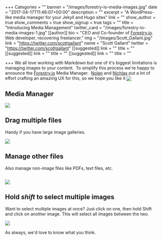 +++
Categories = ""
banner = "/images/forestry-io-media-images.jpg"
date = "2017-04-17T11:46:07+00:00"
description = ""
excerpt = "A WordPress-like media manager for your Jekyll and Hugo sites"
link = ""
show_author = true
show_comments = true
show_signup = true
tags = ""
title = "Introducing Media Management"
twitter_card = "/images/forestry-io-media-images-1.jpg"
[[author]]
bio = "CEO and Co-founder of <a href='https://forestry.io' title='Forestry.io CMS'>Forestry.io</a>. Web developer, recovering freelancer."
img = "/images/Scott_Gallant.jpg"
link = "https://twitter.com/scottgallant"
name = "Scott Gallant"
twitter = "https://twitter.com/scottgallant"
[[suggested]]
link = ""
title = ""
[[suggested]]
link = ""
title = ""
[[suggested]]
link = ""
title = ""

+++
We all love working with Markdown but one of it's biggest limitations is managing images to your content.  To simplify this process we're happy to announce the [Forestry.io](https://forestry.io) Media Manager.  [Nolan](https://twitter.com/ncphi) and <a href="https://twitter.com/nichlaswa" class="">Nichlas</a> put a lot of effort crafting an amazing UX for this, so we hope you like it <img src="/blog/images/fist-pump.png" style="display: inline;max-width: 40px;margin: 0;vertical-align: middle;">
<!--<iframe width="853" height="480" src="https://www.youtube.com/embed/WI-bwB0esmk?rel=0&amp;showinfo=0" frameborder="0" allowfullscreen=""></iframe>-->




## Media Manager


![](/blog/images/Forestry-media-manager.png)




## Drag multiple files


Handy if you have large image galleries.


![](/blog/images/drag-drop-multiple-images.jpg)




## Manage other files


Also manage non-image files like PDFs, text files, etc.


## ![](/blog/images/Forestry-pdf.png)


## Hold *shift* to select multiple images


Want to select multiple images at once? Just click on one, then hold Shift and click on another image. This will select all images between the two.


![](/blog/images/select-multiple-images.gif)




As always, we'd love to know what you think.